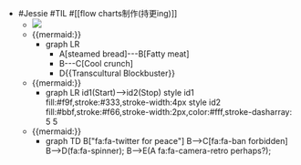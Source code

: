- #Jessie #TIL #[[flow charts制作(持更ing)]]
    - ![](https://club.q24.io/content/images/2020/10/Untitled.png)
    - {{mermaid:}}
        - graph LR
            - A[steamed bread]---B[Fatty meat]
            - B---C[Cool crunch]
            - D{{Transcultural Blockbuster}}
    - {{mermaid:}}
        - graph LR
    id1(Start)-->id2(Stop)
    style id1 fill:#f9f,stroke:#333,stroke-width:4px
    style id2 fill:#bbf,stroke:#f66,stroke-width:2px,color:#fff,stroke-dasharray: 5 5
    - {{mermaid:}}
        - graph TD
    B["fa:fa-twitter for peace"]
    B-->C[fa:fa-ban forbidden]
    B-->D(fa:fa-spinner);
    B-->E(A fa:fa-camera-retro perhaps?);
